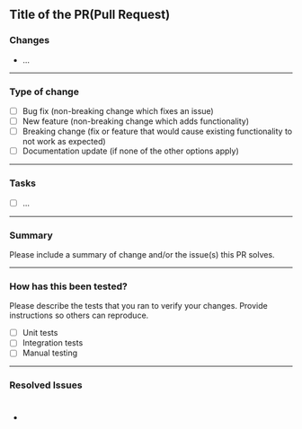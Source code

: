 ## Title of the PR(Pull Request)

### Changes
- ...

---

### Type of change
- [ ] Bug fix (non-breaking change which fixes an issue)
- [ ] New feature (non-breaking change which adds functionality)
- [ ] Breaking change (fix or feature that would cause existing functionality to not work as expected)
- [ ] Documentation update (if none of the other options apply)

---

### Tasks
- [ ] ...

---

### Summary
Please include a summary of change and/or the issue(s) this PR solves.

---

### How has this been tested?

Please describe the tests that you ran to verify your changes. Provide instructions so others can reproduce.

- [ ] Unit tests
- [ ] Integration tests
- [ ] Manual testing

---

### Resolved Issues
<!-- List the issues resolved by this PR -->
- #  